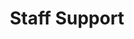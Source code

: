 ---
name: The Ta11y Cat
title: Staff Support
tags:
  - ta11y
picture: ../../images/team/Ta11y-Cat.png
---
